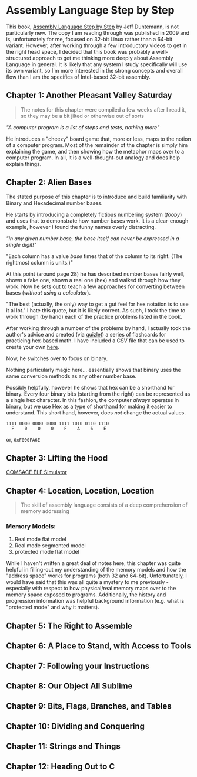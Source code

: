 # Assembly Language Step by Step

This book, [Assembly Language Step by Step](https://amzn.to/3946Wpi) by Jeff Duntemann, is not particularly new. The copy I am reading through was published in 2009 and is, unfortunately for me, focused on 32-bit Linux rather than a 64-bit variant. However, after working through a few introductory videos to get in the right head space, I decided that this book was probably a well-structured approach to get me thinking more deeply about Assembly Language in general. It is likely that any system I study specifically will use its own variant, so I'm more interested in the strong concepts and overall flow than I am the specifics of Intel-based 32-bit assembly.

## Chapter 1: Another Pleasant Valley Saturday

> The notes for this chapter were compiled a few weeks after I read it, so they may be a bit jilted or otherwise out of sorts

_"A computer program is a list of steps and tests, nothing more"_

He introduces a "cheezy" board game that, more or less, maps to the notion of a computer program. Most of the remainder of the chapter is simply him explaining the game, and then showing how the metaphor maps over to a computer program. In all, it is a well-thought-out analogy and does help explain things.

## Chapter 2: Alien Bases

The stated purpose of this chapter is to introduce and build familiarity with Binary and Hexadecimal number bases.

He starts by introducing a completely fictious numbering system (_fooby_) and uses that to demonstrate how number bases work. It is a clear-enough example, however I found the funny names overly distracting. 

_"In any given number base, the base itself can never be expressed in a single digit!"_

"Each column has a value _base_ times that of the column to its right. (The rightmost column is units.)"

At this point (around page 28) he has described number bases fairly well, shown a fake one, shown a real one (hex) and walked through how they work. Now he sets out to teach a few approaches for converting between bases (_without using a calculator_).

"The best (actually, the only) way to get a gut feel for hex notation is to use it al lot." I hate this quote, but it is likely correct. As such, I took the time to work through (by hand) each of the practice problems listed in the book.

After working through a number of the problems by hand, I actually took the author's advice and created (via [quizlet](https://quizlet.com)) a series of flashcards for practicing hex-based math. I have included a CSV file that can be used to create your own [here](hexmath.csv).

Now, he switches over to focus on binary.

Nothing particularly magic here... essentially shows that binary uses the same conversion methods as any other number base. 

Possibly helpfully, however he shows that hex can be a shorthand for binary. Every four binary bits (starting from the right) can be represented as a single hex character. In this fashion, the computer *always* operates in binary, but we use Hex as a type of shorthand for making it easier to understand. This short hand, however, does *not* change the actual values.

```
1111 0000 0000 0000 1111 1010 0110 1110
  F    0    0    0    F    A    6    E
```

or, `0xF000FA6E`


## Chapter 3: Lifting the Hood

[COMSACE ELF Simulator](https://billr.incolor.com/computer_simulators.htm)

## Chapter 4: Location, Location, Location

> The skill of assembly language consists of a deep comprehension of memory addressing

### Memory Models:

1. Real mode flat model
1. Real mode segmented model
1. protected mode flat model

While I haven't written a great deal of notes here, this chapter was quite helpful in filling-out my understanding of the memory models and how the "address space" works for programs (both 32 and 64-bit). Unfortunately, I would have said that this was all quite a mystery to me previously - especially with respect to how physical/real memory maps over to the memory space exposed to programs. Additionally, the history and progression information was helpful background information (e.g. what is "protected mode" and why it matters).

## Chapter 5: The Right to Assemble

## Chapter 6: A Place to Stand, with Access to Tools

## Chapter 7: Following your Instructions

## Chapter 8: Our Object All Sublime

## Chapter 9: Bits, Flags, Branches, and Tables

## Chapter 10: Dividing and Conquering

## Chapter 11: Strings and Things

## Chapter 12: Heading Out to C

